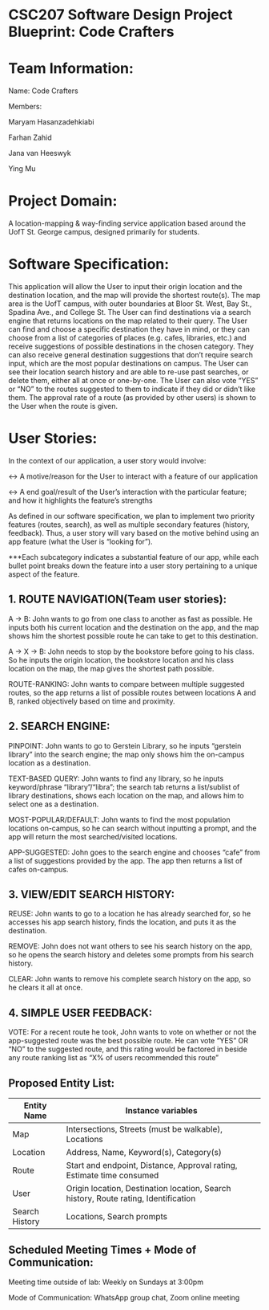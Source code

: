 # CSC207 Software Design Project Blueprint: Code Crafters

# Team Information:
Name: Code Crafters 

Members: 

Maryam Hasanzadehkiabi 

Farhan Zahid 

Jana van Heeswyk

Ying Mu

# Project Domain:
A location-mapping & way-finding service application based around the UofT St. George campus, designed primarily for students.

# Software Specification:
This application will allow the User to input their origin location and the destination location, and the map will provide the shortest route(s). The map area is the UofT campus, with outer boundaries at Bloor St. West, Bay St., Spadina Ave., and College St. The User can find destinations via a search engine that returns locations on the map related to their query. The User can find and choose a specific destination they have in mind, or they can choose from a list of categories of places (e.g. cafes, libraries, etc.) and receive suggestions of possible destinations in the chosen category. They can also receive general destination suggestions that don’t require search input, which are the most popular destinations on campus. The User can see their location search history and are able to re-use past searches, or delete them, either all at once or one-by-one. The User can also vote “YES” or “NO” to the routes suggested to them to indicate if they did or didn’t like them. The approval rate of a route (as provided by other users) is shown to the User when the route is given.

# User Stories:
In the context of our application, a user story would involve:

<-> A motive/reason for the User to interact with a feature of our application

<-> A end goal/result of the User’s interaction with the particular feature; and how it highlights the feature’s strengths

As defined in our software specification, we plan to implement two priority features (routes, search), as well as multiple secondary features (history, feedback). Thus, a user story will vary based on the motive behind using an app feature (what the User is “looking for”). 

***Each subcategory indicates a substantial feature of our app, while each bullet point breaks down the feature into a user story pertaining to a unique aspect of the feature.

## 1. ROUTE NAVIGATION(Team user stories):
A -> B: John wants to go from one class to another as fast as possible. He inputs both his current location and the destination on the app, and the map shows him the shortest possible route he can take to get to this destination. 

A -> X -> B: John needs to stop by the bookstore before going to his class. So he inputs the origin location, the bookstore location and his class location on the map, the map gives the shortest path possible.

ROUTE-RANKING: John wants to compare between multiple suggested routes, so the app returns a list of possible routes between locations A and B, ranked objectively based on time and proximity.

##  2. SEARCH ENGINE:
PINPOINT: John wants to go to Gerstein Library, so he inputs “gerstein library” into the search engine; the map only shows him the on-campus location as a destination.

TEXT-BASED QUERY: John wants to find any library, so he inputs keyword/phrase “library”/“libra”; the search tab returns a list/sublist of library destinations, shows each location on the map, and allows him to select one as a destination. 

MOST-POPULAR/DEFAULT: John wants to find the most population locations on-campus, so he can search without inputting a prompt, and the app will return the most searched/visited locations. 

APP-SUGGESTED: John goes to the search engine and chooses “cafe” from a list of suggestions provided by the app. The app then returns a list of cafes on-campus.

## 3. VIEW/EDIT SEARCH HISTORY:

REUSE: John wants to go to a location he has already searched for, so he accesses his app search history, finds the location, and puts it as the destination. 

REMOVE: John does not want others to see his search history on the app, so he opens the search history and deletes some prompts from his search history.

CLEAR: John wants to remove his complete search history on the app, so he clears it all at once.

 ## 4. SIMPLE USER FEEDBACK:
 
VOTE: For a recent route he took, John wants to vote on whether or not the app-suggested route was the best possible route. He can vote “YES” OR “NO” to the suggested route, and this rating would be factored in beside any route ranking list as “X% of users recommended this route” 

## Proposed Entity List: 

|Entity Name|Instance variables|
| --- | --- |
| Map |Intersections, Streets (must be walkable), Locations |
| Location| Address, Name, Keyword(s), Category(s) |
|Route |Start and endpoint, Distance, Approval rating, Estimate time consumed|
|User |Origin location, Destination location, Search history, Route rating, Identification|
|Search History | Locations, Search prompts|



## Scheduled Meeting Times + Mode of Communication:

Meeting time outside of lab: Weekly on Sundays at 3:00pm

Mode of Communication: WhatsApp group chat, Zoom online meeting

